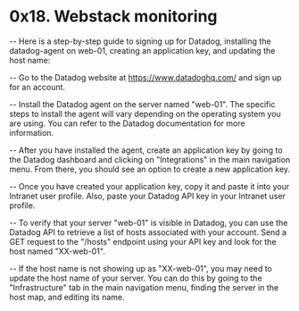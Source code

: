 # 0x18. Webstack monitoring

-- Here is a step-by-step guide to signing up for Datadog, installing the datadog-agent on web-01, creating an application key, and updating the host name:

-- Go to the Datadog website at https://www.datadoghq.com/ and sign up for an account.

-- Install the Datadog agent on the server named "web-01". The specific steps to install the agent will vary depending on the operating system you are using. You can refer to the Datadog documentation for more information.

-- After you have installed the agent, create an application key by going to the Datadog dashboard and clicking on "Integrations" in the main navigation menu. From there, you should see an option to create a new application key.

-- Once you have created your application key, copy it and paste it into your Intranet user profile. Also, paste your Datadog API key in your Intranet user profile.

-- To verify that your server "web-01" is visible in Datadog, you can use the Datadog API to retrieve a list of hosts associated with your account. Send a GET request to the "/hosts" endpoint using your API key and look for the host named "XX-web-01".

-- If the host name is not showing up as "XX-web-01", you may need to update the host name of your server. You can do this by going to the "Infrastructure" tab in the main navigation menu, finding the server in the host map, and editing its name.



